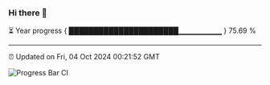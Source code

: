 ### Hi there 👋

⏳ Year progress { ██████████████████████▁▁▁▁▁▁▁▁ } 75.69 %

---

⏰ Updated on Fri, 04 Oct 2024 00:21:52 GMT

![Progress Bar CI](https://github.com/liununu/liununu/workflows/Progress%20Bar%20CI/badge.svg)

